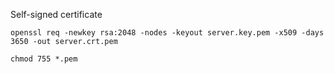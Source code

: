 Self-signed certificate
```ssh
openssl req -newkey rsa:2048 -nodes -keyout server.key.pem -x509 -days 3650 -out server.crt.pem

chmod 755 *.pem
```